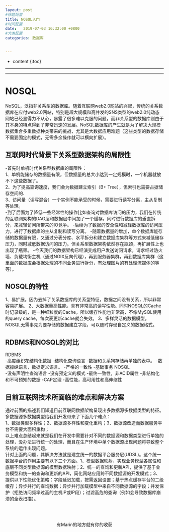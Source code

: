 ```yaml
---
layout: post
#标题配置
title: NOSQL入门
#时间配置
date:   2019-07-03 16:32:00 +0800
#大类配置
categories: 数据库


---
```


* content
{:toc}
---
---

# NOSQL
NoSQL，泛指非关系型的数据库。随着互联网web2.0网站的兴起，传统的关系数据库在应付web2.0网站，特别是超大规模和高并发的SNS类型的web2.0纯动态网站已经显得力不从心，暴露了很多难以克服的问题，而非关系型的数据库则由于其本身的特点得到了非常迅速的发展。NoSQL数据库的产生就是为了解决大规模数据集合多重数据种类带来的挑战，尤其是大数据应用难题（这些类型的数据存储不需要固定的模式，无需多余操作就可以横向扩展）。

## 互联网时代背景下关系型数据架构的局限性
-首先时单机时代关系型数据库的局限性：<br>
1、单机能储存的数据量有限，但数据量的总大小达到一定规模时，一个机器就放不下这些数据了。<br>
2、为了提高查询速度，我们会为数据建立索引（B+ Tree），但索引也需要占据储存空间的.<br>
3、访问量（读写混合）一个实例不能承受的时候，需要进行读写分离，主从复制等处理。<br>
-到了后面为了降低一些经常性的操作比如查询对数据库访问的压力，我们在传统的互联网架构的DAO层和数据层中间加了一个缓存。同时进行数据库的垂直拆分，来减轻访问所带来的IO竞争。
-后续为了数据的安全性和减轻数据库的访问压力，进行了数据库的主从复制和读写分离。
-随着数据量的增加，单个数据库能存储的数据量有限，又通过分表分库、水平拆分和建立数据库集群等方式来减低储存压力，同时减低数据访问的压力。但关系型数据架构依然存在瓶颈，再扩展性上也出现了瓶颈。
-今天我们的数据架构已经演变成用户发送访问请求，请求经过防火墙、负载均衡主机（通过NGIX反向代理），再到服务器集群，再到数据库集群（这里面的数据库会根据处理的不同业务进行拆分，有处理图片的有处理流媒体的等等）。

## NOSQL的特性
1、易扩展。因为去掉了关系数据库的关系型特征，数据之间没有关系，所以非常容易扩展。
2、大数据量高性能。具有非常高的读写性能。同时NOSQL的Cache时记录级的，是一种细粒度的Cache，所以缓存性能也非常高，不像MySQL使用的query cache，每次表更新cache就会失效。
3、多样灵活的数据模型。NOSQL无需事先为要存储的数据建立字段，可以随时存储自定义的数据格式。

## RDBMS和NOSQL的对比
RDBMS<br>
-高度组织花结构化数据
-结构化查询语言
-数据和关系狗存储再单独的表中。
-数据操纵语言，数据定义语言。
-严格的一致性
-基础事务
NOSQL<br>
-没有声明性查询语言
-没有预定义的模式
-最终一致性，非ACID属性
-非结构化和不可预知的数据
-CAP定理
-高性能，高可用性和高伸缩性

## 目前互联网技术所面临的难点和解决方案
通过前面的描述我们知道目前互联网数据架构呈现出多数据源多数据类型的特征。<br>
多数据源多数据类型给我们开发带来了下面几个难点：<br>
1、数据类型多样性；2、数据源多样性和变化重构；3、数据源改造而数据服务平台不需要大面积重构；<br>
以上难点总结起来就是我们在开发中需要针对不同的数据源和数据类型进行单独的处理，没办法进行统一的处理，而且在生产环境中单个数据源出现问题将导致整个系统的运作出现问题。<br>
针对上面的问题，其解决方法就是建立统一的数据平台服务层(UDSL)。这个统一数据平台的作用主要有以下三个方面。1、模型数据映射，实现业务模型各属性和底层不同类型数据源的模型数据映射；2、统一的查询和更新API，提供了基于业务模型和统一的查询和更新的API，简化网站应用跨不同数据源的开发模式；3、提供以下性能优化策略：字段延迟加载，按需返回设置；基于热点缓存平台的二级缓存；异步并行的查询数据；异步并行加载模型中来自不同数据源的字段；并发保护（拒绝访问频率过高的主机IP或IP段）；过滤高危的查询（例如会导致数据库崩溃的全表扫描）。<br>


  <br>

<br>

<center>有Marin的地方就有你的收获</center>

